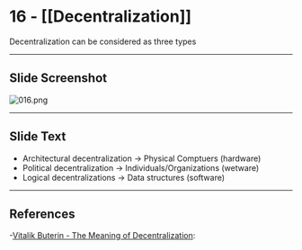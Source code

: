 # 16 - [[Decentralization]]

Decentralization can be considered as three types 

___
## Slide Screenshot
![016.png](../images/ethereum101/016.png)
___
## Slide Text
- Architectural decentralization -> Physical Comptuers (hardware)
- Political decentralization -> Individuals/Organizations (wetware)
- Logical decentralizations -> Data structures (software)
___
## References
-[Vitalik Buterin - The Meaning of Decentralization](https://medium.com/@VitalikButerin/the-meaning-of-decentralization-a0c92b76a274):
